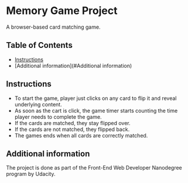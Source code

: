 # Memory Game Project

A browser-based card matching game.

## Table of Contents

* [Instructions](#instructions)
* [Additional information](#Additional information)

## Instructions

- To start the game, player just clicks on any card to flip it and reveal underlying content.
- As soon as the cart is click, the game timer starts counting the time player needs to complete the game.
- If the cards are matched, they stay flipped over.
- If the cards are not matched, they flipped back.
- The games ends when all cards are correctly matched.

## Additional information

The project is done as part of the Front-End Web Developer Nanodegree program by Udacity.
